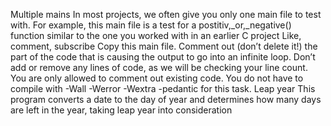  Multiple mains
In most projects, we often give you only one main file to test with. For example, this main file is a test for a postitiv,_or,_negative() function similar to the one you worked with in an earlier C project
Like, comment, subscribe
Copy this main file. Comment out (don’t delete it!) the part of the code that is causing the output to go into an infinite loop.
Don’t add or remove any lines of code, as we will be checking your line count. You are only allowed to comment out existing code.
You do not have to compile with -Wall -Werror -Wextra -pedantic for this task.
 Leap year
This program converts a date to the day of year and determines how many days are left in the year, taking leap year into consideration
